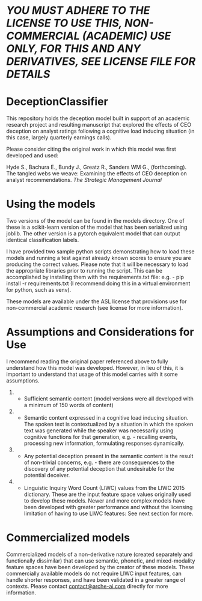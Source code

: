# ***YOU MUST ADHERE TO THE LICENSE TO USE THIS, NON-COMMERCIAL (ACADEMIC) USE ONLY, FOR THIS AND ANY DERIVATIVES, SEE LICENSE FILE FOR DETAILS***

# DeceptionClassifier
This repository holds the deception model built in support of an academic research project and resulting manuscript that explored the effects of CEO deception on analyst ratings following a cognitive load inducing situation (in this case, largely quarterly earnings calls).

Please consider citing the original work in which this model was first developed and used:

Hyde S., Bachura E., Bundy J., Greatz R., Sanders WM G., (forthcoming). The tangled webs we weave: Examining the effects of CEO deception on analyst recommendations. *The Strategic Management Journal*

# Using the models
Two versions of the model can be found in the models directory. One of these is a scikit-learn version of the model that has been serialized
using joblib. The other version is a pytorch equivalent model that can output identical classification labels.

I have provided two sample python scripts demonstrating how to load these models and running a test against already known scores to ensure you are producing the correct values. Please note that it will be necessary to load the appropriate libraries prior to running the script. This can be accomplished
by installing them with the requirements.txt file: e.g. - pip install -r requirements.txt (I recommend doing this in a virtual environment for python, such
as venv).

These models are available under the ASL license that provisions use for non-commercial academic research (see license for more information).

# Assumptions and Considerations for Use
I recommend reading the original paper referenced above to fully understand how this model was developed. However, in lieu of this, it is important
to understand that usage of this model carries with it some assumptions.

1) - Sufficient semantic content (model versions were all developed with a minimum of 150 words of content)
2) - Semantic content expressed in a cognitive load inducing situation. The spoken text is contextualized by a situation in which the spoken text was generated while the speaker was necessarily using cognitive functions for that generation, e.g. - recalling events, processing new information, formulating responses dynamically.
3) - Any potential deception present in the semantic content is the result of non-trivial concerns, e.g. - there are consequences to the discovery of any potential deception that undesirable for the potential deceiver.
4) - Linguistic Inquiry Word Count (LIWC) values from the LIWC 2015 dictionary. These are the input feature space values originally used to develop these models. Newer and more complex models have been developed with greater performance and without the licensing limitation of having to use LIWC features: See next section for more.

# Commercialized models
Commercialized models of a non-derivative nature (created separately and functionally dissimilar) that can use semantic, phonetic, and mixed-modality feature spaces have been developed by the creator of these models. These commercially available models do not require LIWC input features, can handle shorter responses, and have been validated in a greater range of contexts. Please contact contact@arche-ai.com directly for more information.

